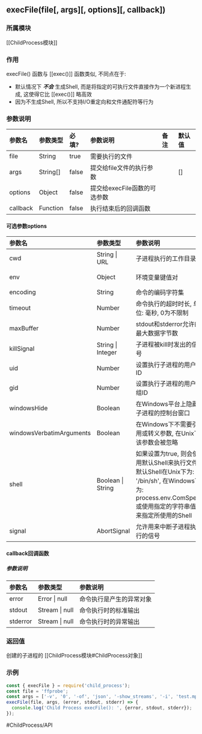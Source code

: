 ## execFile(file\[, args\]\[, options\]\[, callback\])
### 所属模块
[[ChildProcess模块]]

### 作用
execFile() 函数与 [[exec()]] 函数类似, 不同点在于:
- 默认情况下 ***不会*** 生成Shell, 而是将指定的可执行文件直接作为一个新进程生成, 这使得它比 [[exec()]] 略高效
- 因为不生成Shell, 所以不支持I/O重定向和文件通配符等行为

### 参数说明
|参数名|参数类型|必填?|参数说明|备注|默认值|
|:-|:-|:-|:-|:-|:-|
|file|String|true|需要执行的文件|||
|args|String[]|false|提交给file文件的执行参数||[]|
|options|Object|false|提交给execFile函数的可选参数|||
|callback|Function|false|执行结束后的回调函数||||

#### 可选参数options
|参数名|参数类型|参数说明|默认值|
|:-|:-|:-|:-|
|cwd|String \| URL|子进程执行的工作目录|父进程的process.cwd()|
|env|Object|环境变量键值对|父进程的processs.env|
|encoding|String|命令的编码字符集|'utf8'|
|timeout|Number|命令执行的超时时长, 单位: 毫秒, 0为不限制|0|
|maxBuffer|Number|stdout和stderror允许的最大数据字节数|1024\*1024|
|killSignal|String \| Integer|子进程被kill时发出的信号|'SIGTERM'|
|uid|Number|设置执行子进程的用户ID||
|gid|Number|设置执行子进程的用户组ID||
|windowsHide|Boolean|在Windows平台上隐藏子进程的控制台窗口|false|
|windowsVerbatimArguments|Boolean|在Windows下不需要引用或转义参数, 在Unix下该参数会被忽略|false|
|shell|Boolean \| String|如果设置为true, 则会使用默认Shell来执行文件, 默认Shell在Unix下为: '/bin/sh', 在Windows下为: process.env.ComSpec, 或使用指定的字符串值来指定所使用的Shell|false|
|signal|AbortSignal|允许用来中断子进程执行的信号||

#### callback回调函数
##### 参数说明
|参数名|参数类型|参数说明|
|:-|:-|:-|
|error|Error \| null|命令执行是产生的异常对象|
|stdout|Stream \| null|命令执行时的标准输出|
|stderror|Stream \| null|命令执行时的异常输出|

### 返回值
创建的子进程的 [[ChildProcess模块#ChildProcess对象]]

### 示例
```javascript
const { execFile } = require('child_process');
const file = 'ffprobe';
const args = ['-v', '0', '-of', 'json', '-show_streams', '-i', 'test.mp4'];
execFile(file, args, (error, stdout, stderr) => {
  console.log('Child Process execFile(): ', {error, stdout, stderr});
});
```

#ChildProcess/API 